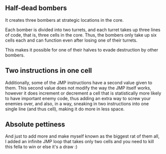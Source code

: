 **Half-dead bombers**
---

It creates three bombers at strategic locations in the core.

Each bomber is divided into two turrets, and each turret takes up three lines of code, that is, three cells in the core.
Thus, the bombers only take up six cells each and can function even after losing one of their turrets.

This makes it possible for one of their halves to evade destruction by other bombers.


**Two instructions in one cell**
---

Additionally, some of the JMP instructions have a second value given to them. This second value does not modify the way the JMP itself works, however it does increment or decrement a cell that is statistically more likely to have important enemy code, thus adding an extra way to screw your enemies over, and also, in a way, sneaking in two instructions into one single line (and thus cell), making it do more in less space.


**Absolute pettiness**
---

And just to add more and make myself known as the biggest rat of them all, I added an infinite JMP loop that takes only two cells and you need to kill this fella to win or else it's a draw :)
